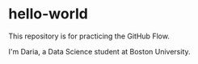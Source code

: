 # hello-world
This repository is for practicing the GitHub Flow.

I'm Daria, a Data Science student at Boston University.
